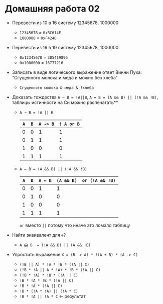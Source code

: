 # Домашняя работа 02

- Перевести из 10 в 16 систему 12345678, 1000000
  - `12345678` = `0xBC614E`
  - `1000000` = `0xF4240`
- Перевести из 16 в 10 систему 12345678, 1000000
  - `0x12345678` = `305419896`
  - `0x1000000` = `16777216`
- Записать в виде логического выражение ответ Винни Пуха: “Сгущенного молока и меда и можно без хлеба”
  - `Сгущенного молока & меда & !хлеба`
- Доказать тождества `А → В = !A||B`, `А ↔︎ В = (A && B) || (!A && !B)`, таблицы истинности на Си можно распечатать**
  - `А → В = !A || B`

    | `А` | `B` | `А -> В` | `! A or B` |
    |-----|-----|----------|------------|
    | 0   | 0   | 1        | 1          |
    | 0   | 1   | 1        | 1          |
    | 1   | 0   | 0        | 0          |
    | 1   | 1   | 1        | 1          |

  - `А ↔︎ В = (A && B) || (!A && !B)`

    | `А` | `B` | `А ↔︎ В` | `(A && B)  or (!A && !B)` |
    |-----|-----|----------|---------------------------|
    | 0   | 0   | 1        | 1                         |
    | 0   | 1   | 0        | 0                         |
    | 1   | 0   | 0        | 0                         |
    | 1   | 1   | 1        | 1                         |

    `or` вместо `||` потому что иначе это ломало таблицу

- Найти эквивалент для `⊕`?
  - `A ⨁ B  = (!A && B) || (A && !B)`
- Упростить выражение `X = (B -> A) * !(A + B) * (A -> C)`
  - `(!B || A) * !A * !B * (!A || C)`
  - `(!B * !A || A * !A) * !B * (!A || C)`
  - `(!B * !A) * !B * (!A || C)`
  - `!B * !A * !B * (!A || C)`
  - `!B * !A * (!A || C)`
  - `!B * (!A * !A) || (!A * C)`
  - `!B * !A || !A * C` <- результат
